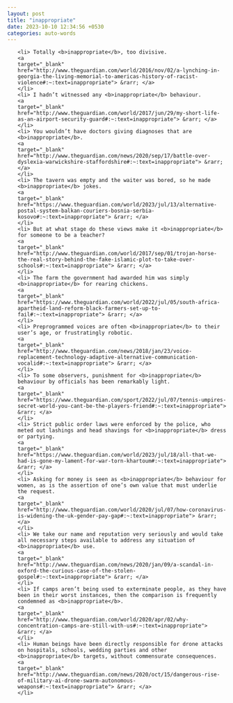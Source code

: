 ```yaml
---
layout: post
title: "inappropriate"
date: 2023-10-10 12:34:56 +0530
categories: auto-words
---
```

<ol>

    <li> Totally <b>inappropriate</b>, too divisive.
    <a 
    target="_blank" 
    href="http://www.theguardian.com/world/2016/nov/02/a-lynching-in-georgia-the-living-memorial-to-americas-history-of-racist-violence#:~:text=inappropriate"> &rarr; </a>
    </li>
    <li> I hadn’t witnessed any <b>inappropriate</b> behaviour.
    <a 
    target="_blank" 
    href="http://www.theguardian.com/world/2017/jun/29/my-short-life-as-an-airport-security-guard#:~:text=inappropriate"> &rarr; </a>
    </li>
    <li> You wouldn’t have doctors giving diagnoses that are <b>inappropriate</b>.
    <a 
    target="_blank" 
    href="http://www.theguardian.com/news/2020/sep/17/battle-over-dyslexia-warwickshire-staffordshire#:~:text=inappropriate"> &rarr; </a>
    </li>
    <li> The tavern was empty and the waiter was bored, so he made <b>inappropriate</b> jokes.
    <a 
    target="_blank" 
    href="https://www.theguardian.com/world/2023/jul/13/alternative-postal-system-balkan-couriers-bosnia-serbia-kosovo#:~:text=inappropriate"> &rarr; </a>
    </li>
    <li> But at what stage do these views make it <b>inappropriate</b> for someone to be a teacher?
    <a 
    target="_blank" 
    href="http://www.theguardian.com/world/2017/sep/01/trojan-horse-the-real-story-behind-the-fake-islamic-plot-to-take-over-schools#:~:text=inappropriate"> &rarr; </a>
    </li>
    <li> The farm the government had awarded him was simply <b>inappropriate</b> for rearing chickens.
    <a 
    target="_blank" 
    href="https://www.theguardian.com/world/2022/jul/05/south-africa-apartheid-land-reform-black-farmers-set-up-to-fail#:~:text=inappropriate"> &rarr; </a>
    </li>
    <li> Preprogrammed voices are often <b>inappropriate</b> to their user’s age, or frustratingly robotic.
    <a 
    target="_blank" 
    href="http://www.theguardian.com/news/2018/jan/23/voice-replacement-technology-adaptive-alternative-communication-vocalid#:~:text=inappropriate"> &rarr; </a>
    </li>
    <li> To some observers, punishment for <b>inappropriate</b> behaviour by officials has been remarkably light.
    <a 
    target="_blank" 
    href="https://www.theguardian.com/sport/2022/jul/07/tennis-umpires-secret-world-you-cant-be-the-players-friend#:~:text=inappropriate"> &rarr; </a>
    </li>
    <li> Strict public order laws were enforced by the police, who meted out lashings and head shavings for <b>inappropriate</b> dress or partying.
    <a 
    target="_blank" 
    href="https://www.theguardian.com/world/2023/jul/18/all-that-we-had-is-gone-my-lament-for-war-torn-khartoum#:~:text=inappropriate"> &rarr; </a>
    </li>
    <li> Asking for money is seen as <b>inappropriate</b> behaviour for women, as is the assertion of one’s own value that must underlie the request.
    <a 
    target="_blank" 
    href="http://www.theguardian.com/world/2020/jul/07/how-coronavirus-is-widening-the-uk-gender-pay-gap#:~:text=inappropriate"> &rarr; </a>
    </li>
    <li> We take our name and reputation very seriously and would take all necessary steps available to address any situation of <b>inappropriate</b> use.
    <a 
    target="_blank" 
    href="http://www.theguardian.com/news/2020/jan/09/a-scandal-in-oxford-the-curious-case-of-the-stolen-gospel#:~:text=inappropriate"> &rarr; </a>
    </li>
    <li> If camps aren’t being used to exterminate people, as they have been in their worst instances, then the comparison is frequently condemned as <b>inappropriate</b>.
    <a 
    target="_blank" 
    href="http://www.theguardian.com/world/2020/apr/02/why-concentration-camps-are-still-with-us#:~:text=inappropriate"> &rarr; </a>
    </li>
    <li> Human beings have been directly responsible for drone attacks on hospitals, schools, wedding parties and other <b>inappropriate</b> targets, without commensurate consequences.
    <a 
    target="_blank" 
    href="http://www.theguardian.com/news/2020/oct/15/dangerous-rise-of-military-ai-drone-swarm-autonomous-weapons#:~:text=inappropriate"> &rarr; </a>
    </li>
